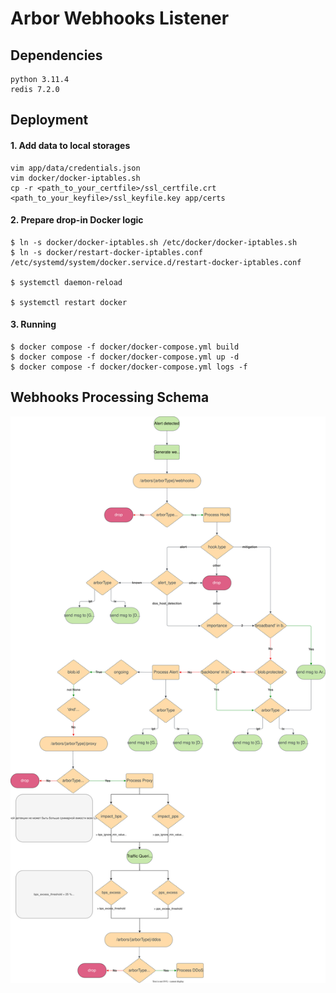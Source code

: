 # Arbor Webhooks Listener

## Dependencies
```
python 3.11.4
redis 7.2.0
```

## Deployment

#### 1. Add data to local storages

```shell
vim app/data/credentials.json 
vim docker/docker-iptables.sh
cp -r <path_to_your_certfile>/ssl_certfile.crt <path_to_your_keyfile>/ssl_keyfile.key app/certs
```

#### 2. Prepare drop-in Docker logic
```shell
$ ln -s docker/docker-iptables.sh /etc/docker/docker-iptables.sh
$ ln -s docker/restart-docker-iptables.conf /etc/systemd/system/docker.service.d/restart-docker-iptables.conf

$ systemctl daemon-reload

$ systemctl restart docker
```

#### 3. Running  

```shell
$ docker compose -f docker/docker-compose.yml build
$ docker compose -f docker/docker-compose.yml up -d
$ docker compose -f docker/docker-compose.yml logs -f
```

## Webhooks Processing Schema
![webhooks](payload/webhooks.svg)
